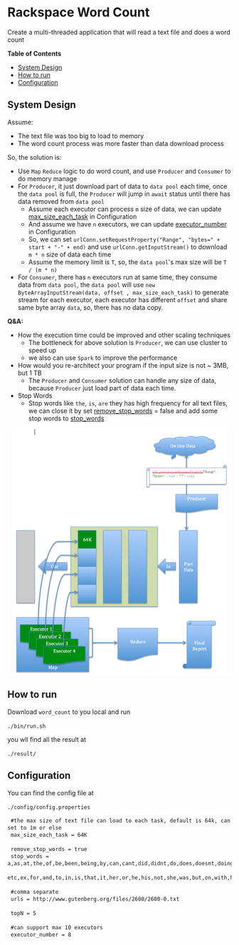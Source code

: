 # Rackspace Word Count
Create a multi-threaded application that will read a text file and does a word count

**Table of Contents** 

- [System Design](#System-Design)
- [How to run](#How-to-run)
- [Configuration](#Configuration)
## System Design
Assume:
- The text file was too big to load to memory
- The word count process was more faster than data download process

So, the solution is:
- Use `Map` `Reduce` logic to do word count, and use `Producer` and `Consumer` to do memory manage
- For `Producer`, it just download part of data to `data pool` each time, once the `data pool` is full, the `Producer` will jump in `await` status until there has data removed from `data pool`
  - Assume each executor can process `m` size of data, we can update [max_size_each_task](#Configuration) in Configuration 
  - And assume we have `n` executors, we can update [executor_number](#Configuration) in Configuration
  - So, we can set `urlConn.setRequestProperty("Range", "bytes=" + start + "-" + end)` and use `urlConn.getInputStream()` to download `m * n` size of data each time
  - Assume the memory limit is `T`, so, the `data pool`'s max size will be `T / (m * n)`
- For `Consumer`, there has `n` executors run at same time, they consume data from `data pool`, the `data pool` will use `new ByteArrayInputStream(data, offset , max_size_each_task)` to generate stream for each executor, each executor has different `offset` and share same byte array `data`, so, there has no data copy.

**Q&A:**
- How the execution time could be improved and other scaling techniques
  - The bottleneck for above solution is `Producer`, we can use cluster to speed up
  - we also can use `Spark` to improve the performance
- How would you re-architect your program if the input size is not ~ 3MB, but 1 TB
  - The `Producer` and `Consumer` solution can handle any size of data, because `Producer` just load part of data each time.
- Stop Words
  - Stop words like `the`, `is`, `are` they has high frequency for all text files, we can close it by set [remove_stop_words](#Configuration) = false and add some stop words to [stop_words](#Configuration)

![System Design](https://github.com/fengxucn/rs_homework/blob/master/docs/SystemDesign.png)
## How to run
Download `word_count` to you local and run

`./bin/run.sh`

you wll find all the result at

`./result/`

## Configuration
You can find the config file at

`./config/config.properties`

```
 #the max size of text file can load to each task, default is 64k, can set to 1m or else
 max_size_each_task = 64K
 
 remove_stop_words = true
 stop_words = a,as,at,the,of,be,been,being,by,can,cant,did,didnt,do,does,doesnt,doing,dont,done,eg,et,\
              etc,ex,for,and,to,in,is,that,it,her,or,he,his,not,she,was,but,on,with,has,him,had,we
 
 #comma separate
 urls = http://www.gutenberg.org/files/2600/2600-0.txt
 
 topN = 5
 
 #can support max 10 executors
 executor_number = 8
```